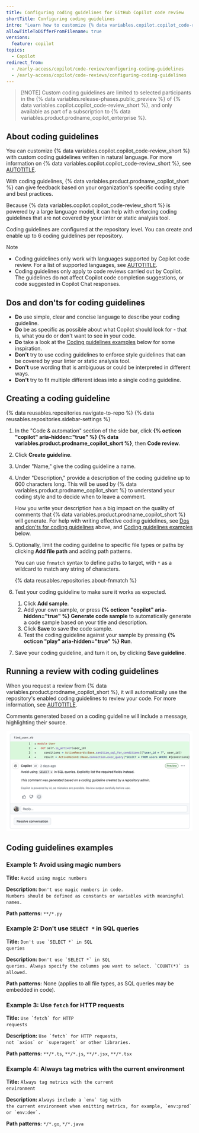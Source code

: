 ```yaml
---
title: Configuring coding guidelines for GitHub Copilot code review
shortTitle: Configuring coding guidelines
intro: "Learn how to customize {% data variables.copilot.copilot_code-review_short %} with custom coding guidelines."
allowTitleToDifferFromFilename: true
versions:
  feature: copilot
topics:
  - Copilot
redirect_from:
  - /early-access/copilot/code-review/configuring-coding-guidelines
  - /early-access/copilot/code-reviews/configuring-coding-guidelines
---
```


> [!NOTE] Custom coding guidelines are limited to selected participants in the {% data variables.release-phases.public_preview %} of {% data variables.copilot.copilot_code-review_short %}, and only available as part of a subscription to {% data variables.product.prodname_copilot_enterprise %}.

## About coding guidelines

You can customize {% data variables.copilot.copilot_code-review_short %} with custom coding guidelines written in natural language. For more information on {% data variables.copilot.copilot_code-review_short %}, see [AUTOTITLE](/copilot/using-github-copilot/code-review/using-copilot-code-review).

With coding guidelines, {% data variables.product.prodname_copilot_short %} can give feedback based on your organization's specific coding style and best practices.

Because {% data variables.copilot.copilot_code-review_short %} is powered by a large language model, it can help with enforcing coding guidelines that are not covered by your linter or static analysis tool.

Coding guidelines are configured at the repository level. You can create and enable up to 6 coding guidelines per repository.

> [!NOTE]
>
> * Coding guidelines only work with languages supported by Copilot code review. For a list of supported languages, see [AUTOTITLE](/copilot/using-github-copilot/code-review/using-copilot-code-review#supported-programming-languages).
> * Coding guidelines only apply to code reviews carried out by Copilot. The guidelines do not affect Copilot code completion suggestions, or code suggested in Copilot Chat responses.

## Dos and don'ts for coding guidelines

* **Do** use simple, clear and concise language to describe your coding guideline.
* **Do** be as specific as possible about what Copilot should look for - that is, what you do or don't want to see in your code.
* **Do** take a look at the [Coding guidelines examples](#coding-guidelines-examples) below for some inspiration.
* **Don't** try to use coding guidelines to enforce style guidelines that can be covered by your linter or static analysis tool.
* **Don't** use wording that is ambiguous or could be interpreted in different ways.
* **Don't** try to fit multiple different ideas into a single coding guideline.

## Creating a coding guideline

{% data reusables.repositories.navigate-to-repo %}
{% data reusables.repositories.sidebar-settings %}

1. In the "Code & automation" section of the side bar, click **{% octicon "copilot" aria-hidden="true" %} {% data variables.product.prodname_copilot_short %}**, then **Code review**.
1. Click **Create guideline**.
1. Under "Name," give the coding guideline a name.
1. Under "Description," provide a description of the coding guideline up to 600 characters long. This will be used by {% data variables.product.prodname_copilot_short %} to understand your coding style and to decide when to leave a comment.

   How you write your description has a big impact on the quality of comments that {% data variables.product.prodname_copilot_short %} will generate. For help with writing effective coding guidelines, see [Dos and don'ts for coding guidelines](#dos-and-donts-for-coding-guidelines) above, and [Coding guidelines examples](#coding-guidelines-examples) below.

1. Optionally, limit the coding guideline to specific file types or paths by clicking **Add file path** and adding path patterns.

   You can use `fnmatch` syntax to define paths to target, with `*` as a wildcard to match any string of characters.

   {% data reusables.repositories.about-fnmatch %}

1. Test your coding guideline to make sure it works as expected.

   1. Click **Add sample**.
   1. Add your own sample, or press **{% octicon "copilot" aria-hidden="true" %} Generate code sample** to automatically generate a code sample based on your title and description.
   1. Click **Save** to save the code sample.
   1. Test the coding guideline against your sample by pressing **{% octicon "play" aria-hidden="true" %} Run**.

1. Save your coding guideline, and turn it on, by clicking **Save guideline**.

## Running a review with coding guidelines

When you request a review from {% data variables.product.prodname_copilot_short %}, it will automatically use the repository's enabled coding guidelines to review your code. For more information, see [AUTOTITLE](/copilot/using-github-copilot/code-review/using-copilot-code-review).

Comments generated based on a coding guideline will include a message, highlighting their source.

![Screenshot of a comment produced from a custom coding guideline.](/assets/images/help/copilot/code-review/coding-guidelines-comment@2x.png)

## Coding guidelines examples

### Example 1: Avoid using magic numbers

**Title:** <code>Avoid using magic numbers</code>

**Description:** <code>Don't use magic numbers in code. Numbers should be defined as constants or variables with meaningful names.</code>

**Path patterns:** `**/*.py`

### Example 2: Don't use `SELECT *` in SQL queries

**Title:** <code>Don't use &#96;SELECT \*&#96; in SQL queries</code>

**Description:** <code>Don't use &#96;SELECT \*&#96; in SQL queries. Always specify the columns you want to select. &#96;COUNT(\*)&#96; is allowed.</code>

**Path patterns:** None (applies to all file types, as SQL queries may be embedded in code).

### Example 3: Use `fetch` for HTTP requests

**Title:** <code>Use &#96;fetch&#96; for HTTP requests</code>

**Description:** <code>Use &#96;fetch&#96; for HTTP requests, not &#96;axios&#96; or &#96;superagent&#96; or other libraries.</code>

**Path patterns:** `**/*.ts`, `**/*.js`, `**/*.jsx`, `**/*.tsx`

### Example 4: Always tag metrics with the current environment

**Title:** <code>Always tag metrics with the current environment</code>

**Description:** <code>Always include a &#96;env&#96; tag with the current environment when emitting metrics, for example, &#96;env:prod&#96; or &#96;env:dev&#96;.</code>

**Path patterns:** `*/*.go`, `*/*.java`

